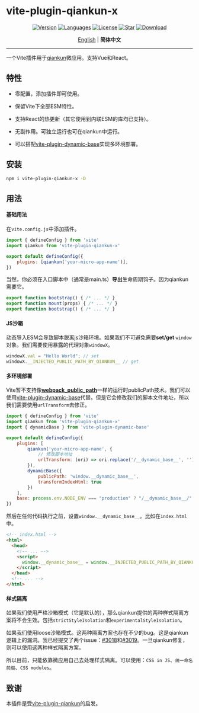 # vite-plugin-qiankun-x

<p align="center">
  <a href="https://www.npmjs.com/package/vite-plugin-qiankun-x"><img src="https://img.shields.io/npm/v/vite-plugin-qiankun-x" alt="Version" /></a>
  <a href="https://www.npmjs.com/package/vite-plugin-qiankun-x"><img src="https://img.shields.io/github/languages/top/missmess/vite-plugin-qiankun-x" alt="Languages" /></a>
  <a href="https://www.npmjs.com/package/vite-plugin-qiankun-x"><img src="https://img.shields.io/npm/l/vite-plugin-qiankun-x" alt="License" /></a>
  <a href="https://github.com/AttoJS/vite-plugin-qiankun-x/stargazers"><img src="https://img.shields.io/github/stars/missmess/vite-plugin-qiankun-x" alt="Star" /></a>
  <a href="https://www.npmjs.com/package/vite-plugin-qiankun-x"><img src="https://img.shields.io/npm/dm/vite-plugin-qiankun-x" alt="Download" /></a>
</p>

<p align="center">
  <a href="https://github.com/missmess/vite-plugin-qiankun-x/blob/main/README.md">English</a> | <b>简体中文</b>
</p>

---

一个Vite插件用于[qiankun](https://qiankun.umijs.org/zh)微应用。支持Vue和React。

## 特性

- 零配置，添加插件即可使用。

- 保留Vite下全部ESM特性。

- 支持React的热更新（其它使用到内联ESM的库均已支持）。

- 无副作用。可独立运行也可在qiankun中运行。

- 可以搭配[vite-plugin-dynamic-base](https://github.com/chenxch/vite-plugin-dynamic-base)实现多环境部署。

## 安装

```bash
npm i vite-plugin-qiankun-x -D
```

## 用法

#### 基础用法

在`vite.config.js`中添加插件。

```javascript
import { defineConfig } from 'vite'
import qiankun from 'vite-plugin-qiankun-x'

export default defineConfig({
    plugins: [qiankun('your-micro-app-name')],
})
```

当然，你必须在入口脚本中（通常是main.ts）**导出**生命周期钩子。因为qiankun需要它。

```javascript
export function bootstrap() { /* ... */ }
export function mount(props) { /* ... */ }
export function bootstrap() { /* ... */ }
```

#### JS沙箱

动态导入ESM会导致脚本脱离js沙箱环境。如果我们不可避免需要**set/get** `window`对象。我们需要使用暴露的代理对象`windowX`。

```javascript
windowX.val = "Hello World"; // set
windowX.__INJECTED_PUBLIC_PATH_BY_QIANKUN__ // get
```

#### 多环境部署

Vite暂不支持像[__webpack_public_path__](https://webpack.js.org/guides/public-path/#on-the-fly)一样的运行时publicPath技术。我们可以使用[vite-plugin-dynamic-base](https://github.com/chenxch/vite-plugin-dynamic-base)代替。但是它会修改我们的脚本文件地址，所以我们需要使用`urlTransform`去修正。

```javascript
import { defineConfig } from 'vite'
import qiankun from 'vite-plugin-qiankun-x'
import { dynamicBase } from 'vite-plugin-dynamic-base'

export default defineConfig({
    plugins: [
        qiankun('your-micro-app-name', {
            // 修改脚本地址
            urlTransform: (ori) => ori.replace('/__dynamic_base__', ''),
        }),
        dynamicBase({
            publicPath: 'window.__dynamic_base__',
            transformIndexHtml: true
        })
    ],
    base: process.env.NODE_ENV === "production" ? "/__dynamic_base__/" : "/",
})
```

然后在任何代码执行之前，设置`window.__dynamic_base__`。比如在`index.html`中。

```html
<!-- index.html -->
<html>
  <head>
    <!-- ... -->
    <script>
      window.__dynamic_base__ = window.__INJECTED_PUBLIC_PATH_BY_QIANKUN__ || ''
    </script>
  </head>
  <!-- ... -->
</html>
```

#### 样式隔离

如果我们使用严格沙箱模式（它是默认的），那么qiankun提供的两种样式隔离方案将不会生效。包括`strictStyleIsolation`和`experimentalStyleIsolation`。

如果我们使用loose沙箱模式。这两种隔离方案也存在不少的bug。这是qiankun逻辑上的漏洞。我已经提交了两个issue：[#3018](https://github.com/umijs/qiankun/issues/3018)和[#3019](https://github.com/umijs/qiankun/issues/3019)。一旦qiankun修复，则可以使用这两种样式隔离方案。

所以目前，只能依靠微应用自己去处理样式隔离。可以使用：`CSS in JS`、`统一命名前缀`、`CSS modules`。

## 致谢

本插件是受[vite-plugin-qiankun](https://github.com/tengmaoqing/vite-plugin-qiankun)的启发。